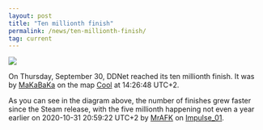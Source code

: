 ```yaml
---
layout: post
title: "Ten millionth finish"
permalink: /news/ten-millionth-finish/
tag: current
---
```


[<img class="demo" src="/_uploads/finishes-10000000.png" />](https://ddnet.org/stats/)

On Thursday, September 30, DDNet reached its ten millionth finish. It was by [MaKaBaKa](https://ddnet.org/players/MaKaBaKa/) on the map [Cool](https://ddnet.org/maps/Cool/) at 14:26:48 UTC+2.

As you can see in the diagram above, the number of finishes grew faster since the Steam release, with the five millionth happening not even a year earlier on 2020-10-31 20:59:22 UTC+2 by [MrAFK](https://ddnet.org/players/MrAFK/) on [Impulse_01](https://ddnet.org/maps/Impulse-95-01).
